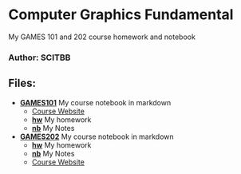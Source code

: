 # Computer Graphics Fundamental
My GAMES 101 and 202 course homework and notebook

### Author: SCITBB
## Files:
- [**GAMES101**](./GAMES101) My course notebook in markdown
  - [Course Website](https://sites.cs.ucsb.edu/~lingqi/teaching/games101.html)
  - [**hw**](./GAMES101/hw) My homework
  - [**nb**](./GAMES101/nb) My Notes
- [**GAMES202**](./GAMES202) My course notebook in markdown
  - [**hw**](./GAMES202/hw) My homework
  - [**nb**](./GAMES202/nb) My Notes
  - [Course Website](https://sites.cs.ucsb.edu/~lingqi/teaching/games202.html)

